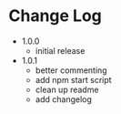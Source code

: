 # Change Log

- 1.0.0
  - initial release
- 1.0.1
  - better commenting
  - add npm start script
  - clean up readme
  - add changelog
